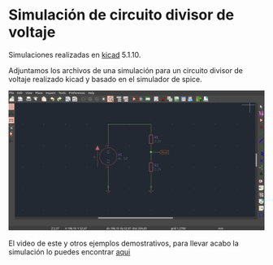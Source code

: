 # Simulación de circuito divisor de voltaje

Simulaciones realizadas en [kicad](https://www.kicad.org/) 5.1.10.

Adjuntamos los archivos de una simulación para un circuito divisor de voltaje realizado kicad y basado en el simulador de spice. 

![Alt text](https://github.com/jlaica/sim_divisor_voltaje/blob/main/circuit_div_votaje.png)

El video de este y otros ejemplos demostrativos, para llevar acabo la simulación lo puedes encontrar [aqui](https://www.instagram.com/tv/CRCL8JogrVS/?utm_source=ig_web_copy_link)
